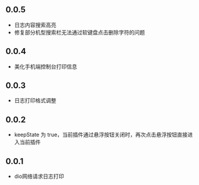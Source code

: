 ## 0.0.5

* 日志内容搜索高亮
* 修复部分机型搜索栏无法通过软键盘点击删除字符的问题

## 0.0.4

* 美化手机端控制台打印信息

## 0.0.3

* 日志打印格式调整

## 0.0.2

* keepState 为 true，当前插件通过悬浮按钮关闭时，再次点击悬浮按钮直接进入当前插件

## 0.0.1

* dio网络请求日志打印